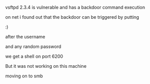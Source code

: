 vsftpd 2.3.4 is vulnerable and has a backdoor command execution

on net i found out that the backdoor can be triggered by putting 

:)

after the username

and any random password

we get a shell on port 6200


But it was not working on this machine 

moving on to smb
